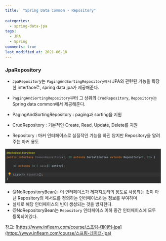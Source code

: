 ```yaml
---
title:  "Spring Data Common - Repository"

categories:
  - spring-data-jpa
tags:
  - JPA
  - Spring
comments: true
last_modified_at: 2021-06-10
---
```



### JpaRepository
* `JpaRepositor`y는 `PagingAndSortingRepository에서` JPA와 관련된 기능을 확장한 interface로, spring data jpa가 제공해준다.
* `PagingAndSortingRepository`부터 그 상위의 `CrudRepository`, `Repository`는 Spring data common에서 제공해준다.

* PagingAndSortingRepository : paging과 sorting을 지원
* CrudRepository : 기본적인 Create, Read, Update, Delete를 지원
* Repository : 마커 인터페이스로 실질적인 기능을 하진 않지만 Repository을 알려주는 마커 용도


![1](/assets/images/CommonRepository.png)
* @NoRepositoryBean는 이 인터페이스가 레파지토리의 용도로 사용되는 것이 아닌 Repository의 메서드를 정의하는 인터페이스라는 정보를 부여하며 
* 실제로 해당 인터페이스의 빈이 생성되는 것을 방지한다. 
* @NoRepositoryBean는 `Repository` 인터페이스 이하 중간 인터페이스에 모두 등록되어있다.



참고: [https://www.inflearn.com/course/스프링-데이터-jpa](https://www.inflearn.com/course/스프링-데이터-jpa)